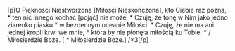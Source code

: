[p]O Piękności Niestworzona [Miłości Nieskończona], kto Ciebie raz pozna, * ten nic innego kochać [pojąć] nie może. * Czuję, że tonę w Nim jako jedno ziarenko piasku * w bezdennym oceanie Miłości. * Czuję, że nie ma ani jednej kropli krwi we mnie, * która by nie płonęła miłością ku Tobie. * / Miłosierdzie Boże. [ * Miłosierdzie Boże.] /×3[/p]
